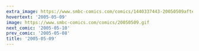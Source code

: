 ```yaml
---
extra_image: https://www.smbc-comics.com/comics/1440337443-20050509after.png
hovertext: '2005-05-09'
image: https://www.smbc-comics.com/comics/20050509.gif
next_comic: '2005-05-10'
prev_comic: '2005-05-08'
title: '2005-05-09'
---
```


